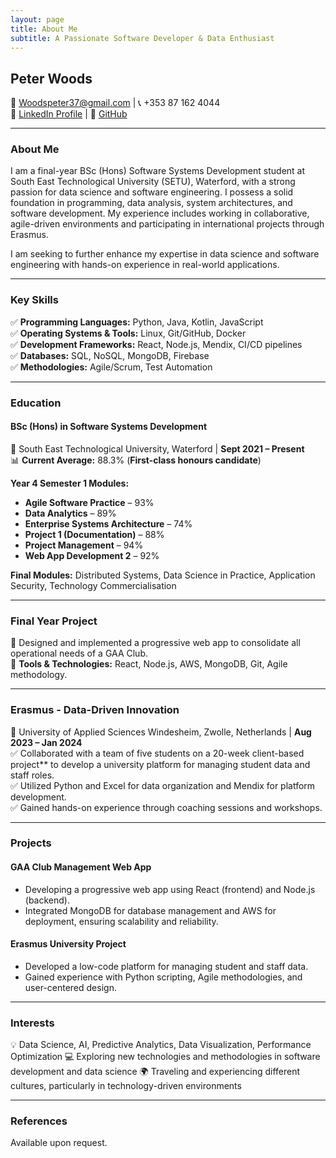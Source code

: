 ```yaml
---
layout: page
title: About Me
subtitle: A Passionate Software Developer & Data Enthusiast
---
```


## Peter Woods  
📧 [Woodspeter37@gmail.com](mailto:Woodspeter37@gmail.com) | 📞 +353 87 162 4044  
🔗 [LinkedIn Profile](https://www.linkedin.com/in/peter-woods-/) | 🔗 [GitHub](https://github.com/PeterWoods02)  

---

### **About Me**  
I am a final-year BSc (Hons) Software Systems Development student at South East Technological University (SETU), Waterford, with a strong passion for data science and software engineering. I possess a solid foundation in programming, data analysis, system architectures, and software development. My experience includes working in collaborative, agile-driven environments and participating in international projects through Erasmus.  

I am seeking to further enhance my expertise in data science and software engineering with hands-on experience in real-world applications.  

---

### **Key Skills**  
✅ **Programming Languages:** Python, Java, Kotlin, JavaScript  
✅ **Operating Systems & Tools:** Linux, Git/GitHub, Docker  
✅ **Development Frameworks:** React, Node.js, Mendix, CI/CD pipelines  
✅ **Databases:** SQL, NoSQL, MongoDB, Firebase  
✅ **Methodologies:** Agile/Scrum, Test Automation  

---

### **Education**  
#### **BSc (Hons) in Software Systems Development**  
📍 South East Technological University, Waterford | **Sept 2021 – Present**  
📊 **Current Average:** 88.3% (**First-class honours candidate**)  

**Year 4 Semester 1 Modules:**  
- **Agile Software Practice** – 93%  
- **Data Analytics** – 89%  
- **Enterprise Systems Architecture** – 74%  
- **Project 1 (Documentation)** – 88%  
- **Project Management** – 94%  
- **Web App Development 2** – 92%  

**Final Modules:** Distributed Systems, Data Science in Practice, Application Security, Technology Commercialisation  

---

### **Final Year Project**  
🔹 Designed and implemented a progressive web app to consolidate all operational needs of a GAA Club.  
🔹 **Tools & Technologies:** React, Node.js, AWS, MongoDB, Git, Agile methodology.  

---

### **Erasmus - Data-Driven Innovation**  
📍 University of Applied Sciences Windesheim, Zwolle, Netherlands | **Aug 2023 – Jan 2024**  
✅ Collaborated with a team of five students on a 20-week client-based project** to develop a university platform for managing student data and staff roles.  
✅ Utilized Python and Excel for data organization and Mendix for platform development.  
✅ Gained hands-on experience through coaching sessions and workshops.  

---

### **Projects**  
#### **GAA Club Management Web App**  
- Developing a progressive web app using React (frontend) and Node.js (backend).  
- Integrated MongoDB for database management and AWS for deployment, ensuring scalability and reliability.  

#### **Erasmus University Project**  
- Developed a low-code platform for managing student and staff data.  
- Gained experience with Python scripting, Agile methodologies, and user-centered design.  

---

### **Interests**  
💡 Data Science, AI, Predictive Analytics, Data Visualization, Performance Optimization 
💻 Exploring new technologies and methodologies in software development and data science 
🌍 Traveling and experiencing different cultures, particularly in technology-driven environments  

---

### **References**  
Available upon request.  
